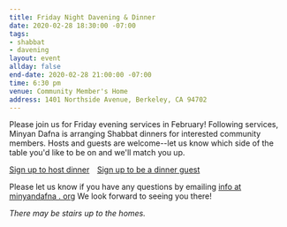 ```yaml
---
title: Friday Night Davening & Dinner
date: 2020-02-28 18:30:00 -07:00
tags:
- shabbat
- davening
layout: event
allday: false
end-date: 2020-02-28 21:00:00 -07:00
time: 6:30 pm
venue: Community Member's Home
address: 1401 Northside Avenue, Berkeley, CA 94702
---
```


Please join us for Friday evening services in February!
Following services, Minyan Dafna is arranging Shabbat dinners for interested community members.
Hosts and guests are welcome--let us know which side of the table you'd like to be on and we'll match you up.

<a href="https://docs.google.com/spreadsheets/d/1alu5RnDNCrhObW7mqTOemndQGEChOv3mjwVSdZYM44c/edit?usp=sharing" style="margin-right: 10px" target="_blank" class="btn btn-primary">Sign up to host dinner</a> <a href="https://docs.google.com/spreadsheets/d/1ym-JwcxnngRmXGvufIrekP0jUvRTHfwz0tuuHoPz9pY/edit?usp=sharing" target="_blank" class="btn btn-secondary">Sign up to be a dinner guest</a>

Please let us know if you have any questions by emailing [info at minyandafna . org](mailto:info@minyandafna.org)
We look forward to seeing you there!

_There may be stairs up to the homes._
